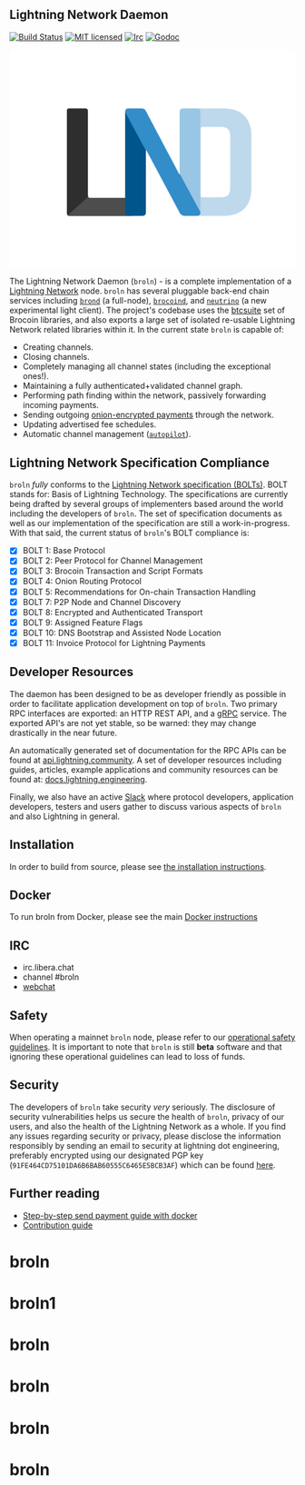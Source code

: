 ## Lightning Network Daemon

[![Build Status](https://img.shields.io/travis/lightningnetwork/broln.svg)](https://travis-ci.org/lightningnetwork/broln)
[![MIT licensed](https://img.shields.io/badge/license-MIT-blue.svg)](https://github.com/brsuite/broln/blob/master/LICENSE)
[![Irc](https://img.shields.io/badge/chat-on%20libera-brightgreen.svg)](https://web.libera.chat/#broln)
[![Godoc](https://godoc.org/github.com/brsuite/broln?status.svg)](https://godoc.org/github.com/brsuite/broln)

<img src="logo.png">

The Lightning Network Daemon (`broln`) - is a complete implementation of a
[Lightning Network](https://lightning.network) node.  `broln` has several pluggable back-end
chain services including [`brond`](https://github.com/brsuite/brond) (a
full-node), [`brocoind`](https://github.com/brocoin/brocoin), and
[`neutrino`](https://github.com/brsuite/neutrino) (a new experimental light client). The project's codebase uses the
[btcsuite](https://github.com/brsuite/) set of Brocoin libraries, and also
exports a large set of isolated re-usable Lightning Network related libraries
within it.  In the current state `broln` is capable of:
* Creating channels.
* Closing channels.
* Completely managing all channel states (including the exceptional ones!).
* Maintaining a fully authenticated+validated channel graph.
* Performing path finding within the network, passively forwarding incoming payments.
* Sending outgoing [onion-encrypted payments](https://github.com/brsuite/lightning-onion)
through the network.
* Updating advertised fee schedules.
* Automatic channel management ([`autopilot`](https://github.com/brsuite/broln/tree/master/autopilot)).

## Lightning Network Specification Compliance
`broln` _fully_ conforms to the [Lightning Network specification
(BOLTs)](https://github.com/brsuite/lightning-rfc). BOLT stands for:
Basis of Lightning Technology. The specifications are currently being drafted
by several groups of implementers based around the world including the
developers of `broln`. The set of specification documents as well as our
implementation of the specification are still a work-in-progress. With that
said, the current status of `broln`'s BOLT compliance is:

  - [X] BOLT 1: Base Protocol
  - [X] BOLT 2: Peer Protocol for Channel Management
  - [X] BOLT 3: Brocoin Transaction and Script Formats
  - [X] BOLT 4: Onion Routing Protocol
  - [X] BOLT 5: Recommendations for On-chain Transaction Handling
  - [X] BOLT 7: P2P Node and Channel Discovery
  - [X] BOLT 8: Encrypted and Authenticated Transport
  - [X] BOLT 9: Assigned Feature Flags
  - [X] BOLT 10: DNS Bootstrap and Assisted Node Location
  - [X] BOLT 11: Invoice Protocol for Lightning Payments

## Developer Resources

The daemon has been designed to be as developer friendly as possible in order
to facilitate application development on top of `broln`. Two primary RPC
interfaces are exported: an HTTP REST API, and a [gRPC](https://grpc.io/)
service. The exported API's are not yet stable, so be warned: they may change
drastically in the near future.

An automatically generated set of documentation for the RPC APIs can be found
at [api.lightning.community](https://api.lightning.community). A set of developer
resources including guides, articles, example applications and community resources can be found at:
[docs.lightning.engineering](https://docs.lightning.engineering).

Finally, we also have an active
[Slack](https://lightning.engineering/slack.html) where protocol developers, application developers, testers and users gather to
discuss various aspects of `broln` and also Lightning in general.

## Installation
  In order to build from source, please see [the installation
  instructions](docs/INSTALL.md).

## Docker
  To run broln from Docker, please see the main [Docker instructions](docs/DOCKER.md)

## IRC
  * irc.libera.chat
  * channel #broln
  * [webchat](https://web.libera.chat/#broln)

## Safety

When operating a mainnet `broln` node, please refer to our [operational safety
guidelines](docs/safety.md). It is important to note that `broln` is still
**beta** software and that ignoring these operational guidelines can lead to
loss of funds.

## Security

The developers of `broln` take security _very_ seriously. The disclosure of
security vulnerabilities helps us secure the health of `broln`, privacy of our
users, and also the health of the Lightning Network as a whole.  If you find
any issues regarding security or privacy, please disclose the information
responsibly by sending an email to security at lightning dot engineering,
preferably encrypted using our designated PGP key
(`91FE464CD75101DA6B6BAB60555C6465E5BCB3AF`) which can be found
[here](https://gist.githubusercontent.com/Roasbeef/6fb5b52886183239e4aa558f83d085d3/raw/5fa96010af201628bcfa61e9309d9b13d23d220f/security@lightning.engineering).

## Further reading
* [Step-by-step send payment guide with docker](https://github.com/brsuite/broln/tree/master/docker)
* [Contribution guide](https://github.com/brsuite/broln/blob/master/docs/code_contribution_guidelines.md)
# broln
# broln1
# broln
# broln
# broln
# broln
